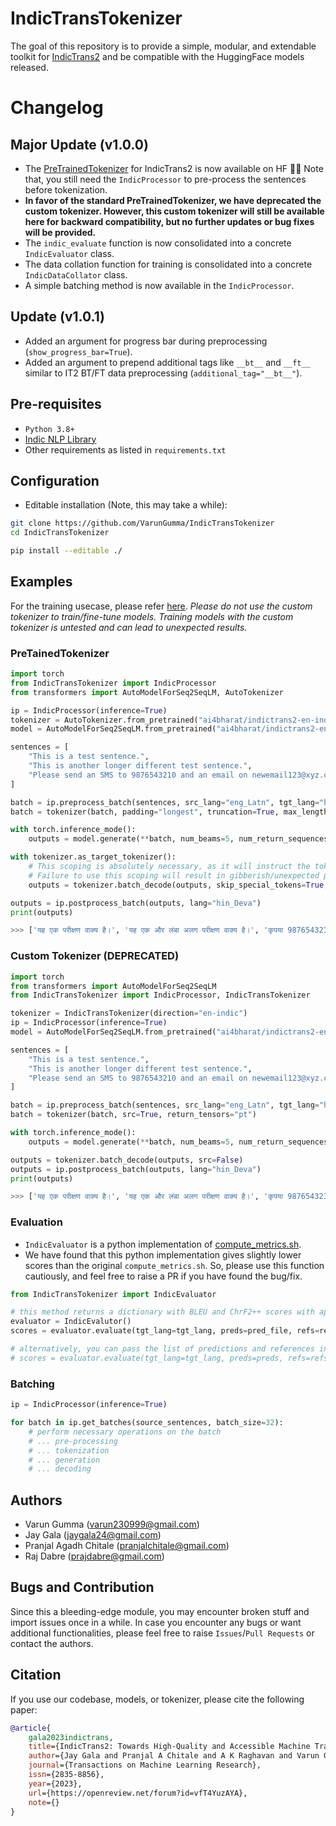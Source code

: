 # IndicTransTokenizer

The goal of this repository is to provide a simple, modular, and extendable toolkit for [IndicTrans2](https://github.com/AI4Bharat/IndicTrans2) and be compatible with the HuggingFace models released. 

# Changelog
## Major Update (v1.0.0)
- The [PreTrainedTokenizer](https://huggingface.co/docs/transformers/main_classes/tokenizer) for IndicTrans2 is now available on HF 🎉🎉 Note that, you still need the `IndicProcessor` to pre-process the sentences before tokenization.
- **In favor of the standard PreTrainedTokenizer, we have deprecated the custom tokenizer. However, this custom tokenizer will still be available here for backward compatibility, but no further updates or bug fixes will be provided.**
- The `indic_evaluate` function is now consolidated into a concrete `IndicEvaluator` class.
- The data collation function for training is consolidated into a concrete `IndicDataCollator` class.
- A simple batching method is now available in the `IndicProcessor`.

## Update (v1.0.1)
- Added an argument for progress bar during preprocessing (`show_progress_bar=True`).
- Added an argument to prepend additional tags like `__bt__` and `__ft__` similar to IT2 BT/FT data preprocessing (`additional_tag="__bt__"`).


## Pre-requisites
 - `Python 3.8+`
 - [Indic NLP Library](https://github.com/VarunGumma/indic_nlp_library)
 - Other requirements as listed in `requirements.txt`

## Configuration
 - Editable installation (Note, this may take a while):
```bash 
git clone https://github.com/VarunGumma/IndicTransTokenizer
cd IndicTransTokenizer

pip install --editable ./
```

## Examples
For the training usecase, please refer [here](https://github.com/AI4Bharat/IndicTrans2/tree/main/huggingface_interface). _Please do not use the custom tokenizer to train/fine-tune models. Training models with the custom tokenizer is untested and can lead to unexpected results._

### PreTainedTokenizer 
```python
import torch
from IndicTransTokenizer import IndicProcessor
from transformers import AutoModelForSeq2SeqLM, AutoTokenizer

ip = IndicProcessor(inference=True)
tokenizer = AutoTokenizer.from_pretrained("ai4bharat/indictrans2-en-indic-dist-200M", trust_remote_code=True)
model = AutoModelForSeq2SeqLM.from_pretrained("ai4bharat/indictrans2-en-indic-dist-200M", trust_remote_code=True)

sentences = [
    "This is a test sentence.",
    "This is another longer different test sentence.",
    "Please send an SMS to 9876543210 and an email on newemail123@xyz.com by 15th October, 2023.",
]

batch = ip.preprocess_batch(sentences, src_lang="eng_Latn", tgt_lang="hin_Deva", show_progress_bar=False)
batch = tokenizer(batch, padding="longest", truncation=True, max_length=256, return_tensors="pt")

with torch.inference_mode():
    outputs = model.generate(**batch, num_beams=5, num_return_sequences=1, max_length=256)

with tokenizer.as_target_tokenizer():
    # This scoping is absolutely necessary, as it will instruct the tokenizer to tokenize using the target vocabulary.
    # Failure to use this scoping will result in gibberish/unexpected predictions as the output will be de-tokenized with the source vocabulary instead.
    outputs = tokenizer.batch_decode(outputs, skip_special_tokens=True, clean_up_tokenization_spaces=True)

outputs = ip.postprocess_batch(outputs, lang="hin_Deva")
print(outputs)

>>> ['यह एक परीक्षण वाक्य है।', 'यह एक और लंबा अलग परीक्षण वाक्य है।', 'कृपया 9876543210 पर एक एस. एम. एस. भेजें और 15 अक्टूबर, 2023 तक newemail123@xyz.com पर एक ईमेल भेजें।']
```

### Custom Tokenizer (DEPRECATED)
```python
import torch
from transformers import AutoModelForSeq2SeqLM
from IndicTransTokenizer import IndicProcessor, IndicTransTokenizer

tokenizer = IndicTransTokenizer(direction="en-indic")
ip = IndicProcessor(inference=True)
model = AutoModelForSeq2SeqLM.from_pretrained("ai4bharat/indictrans2-en-indic-dist-200M", trust_remote_code=True)

sentences = [
    "This is a test sentence.",
    "This is another longer different test sentence.",
    "Please send an SMS to 9876543210 and an email on newemail123@xyz.com by 15th October, 2023.",
]

batch = ip.preprocess_batch(sentences, src_lang="eng_Latn", tgt_lang="hin_Deva", show_progress_bar=False)
batch = tokenizer(batch, src=True, return_tensors="pt")

with torch.inference_mode():
    outputs = model.generate(**batch, num_beams=5, num_return_sequences=1, max_length=256)

outputs = tokenizer.batch_decode(outputs, src=False)
outputs = ip.postprocess_batch(outputs, lang="hin_Deva")
print(outputs)

>>> ['यह एक परीक्षण वाक्य है।', 'यह एक और लंबा अलग परीक्षण वाक्य है।', 'कृपया 9876543210 पर एक एस. एम. एस. भेजें और 15 अक्टूबर, 2023 तक newemail123@xyz.com पर एक ईमेल भेजें।']
```

### Evaluation
- `IndicEvaluator` is a python implementation of [compute_metrics.sh](https://github.com/AI4Bharat/IndicTrans2/blob/main/compute_metrics.sh). 
- We have found that this python implementation gives slightly lower scores than the original `compute_metrics.sh`. So, please use this function cautiously, and feel free to raise a PR if you have found the bug/fix. 
```python
from IndicTransTokenizer import IndicEvaluator

# this method returns a dictionary with BLEU and ChrF2++ scores with appropriate signatures
evaluator = IndicEvalutor()
scores = evaluator.evaluate(tgt_lang=tgt_lang, preds=pred_file, refs=ref_file) 

# alternatively, you can pass the list of predictions and references instead of files 
# scores = evaluator.evaluate(tgt_lang=tgt_lang, preds=preds, refs=refs)
```

### Batching 
```python
ip = IndicProcessor(inference=True)

for batch in ip.get_batches(source_sentences, batch_size=32):
    # perform necessary operations on the batch
    # ... pre-processing
    # ... tokenization 
    # ... generation 
    # ... decoding
```

## Authors
 - Varun Gumma (varun230999@gmail.com)
 - Jay Gala (jaygala24@gmail.com)
 - Pranjal Agadh Chitale (pranjalchitale@gmail.com)
 - Raj Dabre (prajdabre@gmail.com)


## Bugs and Contribution
Since this a bleeding-edge module, you may encounter broken stuff and import issues once in a while. In case you encounter any bugs or want additional functionalities, please feel free to raise `Issues`/`Pull Requests` or contact the authors. 


## Citation
If you use our codebase, models, or tokenizer, please cite the following paper:
```bibtex
@article{
    gala2023indictrans,
    title={IndicTrans2: Towards High-Quality and Accessible Machine Translation Models for all 22 Scheduled Indian Languages},
    author={Jay Gala and Pranjal A Chitale and A K Raghavan and Varun Gumma and Sumanth Doddapaneni and Aswanth Kumar M and Janki Atul Nawale and Anupama Sujatha and Ratish Puduppully and Vivek Raghavan and Pratyush Kumar and Mitesh M Khapra and Raj Dabre and Anoop Kunchukuttan},
    journal={Transactions on Machine Learning Research},
    issn={2835-8856},
    year={2023},
    url={https://openreview.net/forum?id=vfT4YuzAYA},
    note={}
}
```
